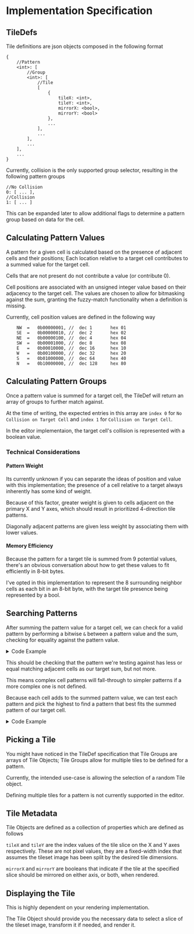 # Implementation Specification

## TileDefs
Tile definitions are json objects composed in the following format

```
{
    //Pattern
    <int>: [
        //Group
        <int>: [
            //Tile
            [
                {
                    tileX: <int>,
                    tileY: <int>,
                    mirrorX: <bool>,
                    mirrorY: <bool>
                },
                ...
            ],
            ...
        ],
        ...
    ],
    ...
}
```

Currently, collision is the only supported group selector, resulting in the following pattern groups
```
//No Collision
0: [ ... ],
//Collision
1: [ ... ]
```

This can be expanded later to allow additional flags to determine a pattern group based on data for the cell.

## Calculating Pattern Values
A pattern for a given cell is calculated based on the presence of adjacent cells and their positions; Each location relative to a target cell contributes to a summed value for the target cell.

Cells that are not present do not contribute a value (or contribute 0).

Cell positions are associated with an unsigned integer value based on their adjacency to the target cell. The values are chosen to allow for bitmasking against the sum, granting the fuzzy-match functionality when a definition is missing.

Currently, cell position values are defined in the following way
```
    NW  =   0b00000001, //  dec 1       hex 01
    SE  =   0b00000010, //  dec 2       hex 02
    NE  =   0b00000100, //  dec 4       hex 04
    SW  =   0b00001000, //  dec 8       hex 08
    E   =   0b00010000, //  dec 16      hex 10
    W   =   0b00100000, //  dec 32      hex 20
    S   =   0b01000000, //  dec 64      hex 40
    N   =   0b10000000, //  dec 128     hex 80
```

## Calculating Pattern Groups
Once a pattern value is summed for a target cell, the TileDef will return an array of groups to further match against.

At the time of writing, the expected entries in this array are `index 0` for `No Collision on Target Cell` and `index 1` for `Collision on Target Cell`.

In the editor implementaion, the target cell's collision is represented with a boolean value.

### Technical Considerations

#### Pattern Weight
Its currently unknown if you can separate the ideas of position and value with this implementation; the presence of a cell relative to a target always inherently has some kind of weight.

Because of this factor, greater weight is given to cells adjacent on the primary X and Y axes, which should result in prioritized 4-direction tile patterns.

Diagonally adjacent patterns are given less weight by associating them with lower values.

#### Memory Efficiency
Because the pattern for a target tile is summed from 9 potential values, there's an obvious conversation about how to get these values to fit efficiently in 8-bit bytes.

I've opted in this implementation to represent the 8 surrounding neighbor cells as each bit in an 8-bit byte, with the target tile presence being represented by a bool.

## Searching Patterns
After summing the pattern value for a target cell, we can check for a valid pattern by performing a bitwise `&` between a pattern value and the sum, checking for equality against the pattern value.

<details>
<summary>Code Example</summary>

```
if ((testPattern & sum) == testPattern)
{
    ...
}
```
</details>

This should be checking that the pattern we're testing against has less or equal matching adjacent cells as our target sum, but not more.

This means complex cell patterns will fall-through to simpler patterns if a more complex one is not defined.

Because each cell adds to the summed pattern value, we can test each pattern and pick the highest to find a pattern that best fits the summed pattern of our target cell.

<details>
<summary>Code Example</summary>

```
int currPattern = 0;
for (p in patterns)
{
    if ((p & sum) == p)
    {
        if (p > currPattern)
        {
            p = currPattern;
        }
    }
}
```
</details>

## Picking a Tile
You might have noticed in the TileDef specification that Tile Groups are arrays of Tile Objects; Tile Groups allow for multiple tiles to be defined for a pattern.

Currently, the intended use-case is allowing the selection of a random Tile object.

Defining multiple tiles for a pattern is not currently supported in the editor.

## Tile Metadata
Tile Objects are defined as a collection of properties which are defined as follows

`tileX` and `tileY` are the index values of the tile slice on the X and Y axes respectively. These are not pixel values, they are a fixed-width index that assumes the tileset image has been split by the desired tile dimensions.

`mirrorX` and `mirrorY` are booleans that indicate if the tile at the specified slice should be mirrored on either axis, or both, when rendered.

## Displaying the Tile
This is highly dependent on your rendering implementation.

The Tile Object should provide you the necessary data to select a slice of the tileset image, transform it if needed, and render it.